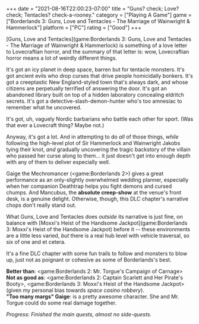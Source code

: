 +++
date = "2021-08-16T22:00:23-07:00"
title = "Guns? check; Love? check; Tentacles? check-a-rooney."
category = ["Playing A Game"]
game = ["Borderlands 3: Guns, Love and Tentacles - The Marriage of Wainwright & Hammerlock"]
platform = ["PC"]
rating = ["Good"]
+++

[Guns, Love and Tentacles](game:Borderlands 3: Guns, Love and Tentacles - The Marriage of Wainwright & Hammerlock) is something of a love letter to Lovecraftian horror, and the summary of that letter is: wow, Lovecraftian horror means a lot of weirdly different things.

It's got an icy planet in deep space, barren but for tentacle monsters.  It's got ancient evils who drop curses that drive people homicidally bonkers.  It's got a creeptastic New England-styled town that's always dark, and whose citizens are perpetually terrified of answering the door.  It's got an abandoned library built on top of a hidden laboratory concealing eldritch secrets.  It's got a detective-slash-demon-hunter who's too amnesiac to remember what he uncovered.

It's got, uh, vaguely Nordic barbarians who battle each other for sport.  (Was that ever a Lovecraft thing?  Maybe not.)

Anyway, it's got a lot.  And in attempting to do <i>all</i> of those things, <i>while</i> following the high-level plot of Sir Hammerlock and Wainwright Jakobs tying their knot, <i>and</i> gradually uncovering the tragic backstory of the villain who passed her curse along to them... it just doesn't get into enough depth with any of them to deliver especially well.

Gaige the Mechromancer (<game:Borderlands 2>) gives a great performance as an only-slightly overwhelmed wedding planner, especially when her companion Deathtrap helps you fight demons and cursed chumps.  And Mancubus, the <b>absolute creep-show</b> at the venue's front desk, is a genuine delight.  Otherwise, though, this DLC chapter's narrative chops don't really stand out.

What Guns, Love and Tentacles does <i>outside</i> its narrative is just fine, on balance with [Moxxi's Heist of the Handsome Jackpot](game:Borderlands 3: Moxxi's Heist of the Handsome Jackpot) before it -- these environments are a little less varied, <i>but</i> there is a real hub level with vehicle traversal, so six of one and et cetera.

It's a fine DLC chapter with some fun trails to follow and monsters to blow up, just not as poignant or cohesive as some of Borderlands's best.

<b>Better than</b>: <game:Borderlands 2: Mr. Torgue's Campaign of Carnage>  
<b>Not as good as</b>: <game:Borderlands 2: Captain Scarlett and Her Pirate's Booty>, <game:Borderlands 3: Moxxi's Heist of the Handsome Jackpot> (given my personal bias towards <i>space casino robbery</i>).  
<b>"Too many margs" Gaige</b>: is a pretty awesome character.  She and Mr. Torgue could do some real damage together.

<i>Progress: Finished the main quests, almost no side-quests.</i>
